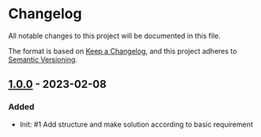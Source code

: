 # Changelog

All notable changes to this project will be documented in this file.

The format is based on [Keep a Changelog](https://keepachangelog.com/en/1.0.0/),
and this project adheres to [Semantic Versioning](https://semver.org/spec/v2.0.0.html).

## [1.0.0](https://github.com/mmaximo33/efde/releases/tag/1.2.0) - 2023-02-08

### Added

- Init: #1 Add structure and make solution according to basic requirement
